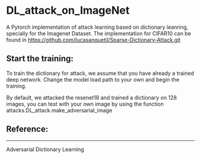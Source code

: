 # DL_attack_on_ImageNet

A Pytorch implementation of attack learning based on dictionary leanring, specially for the Imagenet Dataset. The implementation for CIFAR10 can be found in https://github.com/lucasanquetil/Sparse-Dictionary-Attack.git


## Start the training:
To train the dictionary for attack, we assume that you have already a trained deep network. Change the model load path to your own and begin the training.

By default, we attacked the resenet18 and trained a dictionary on 128 images, you can test with your own image by using the function attacks.DL_attack.make_adversarial_image


## Reference:
__________________________________
Adversarial Dictionary Learning




